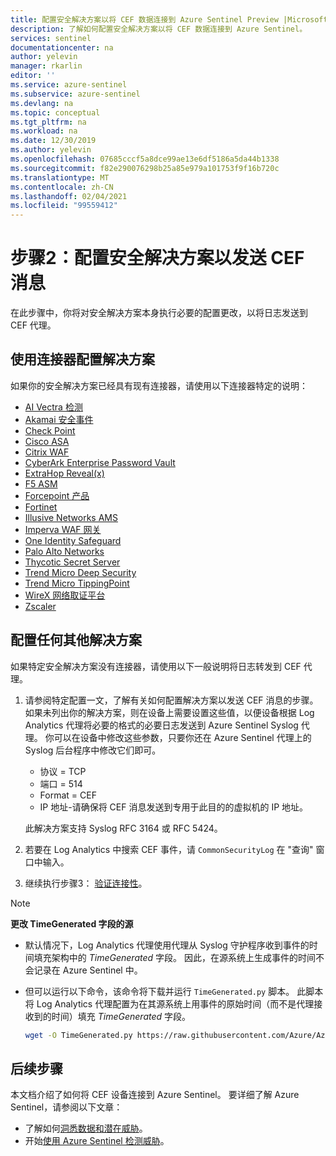 ```yaml
---
title: 配置安全解决方案以将 CEF 数据连接到 Azure Sentinel Preview |Microsoft Docs
description: 了解如何配置安全解决方案以将 CEF 数据连接到 Azure Sentinel。
services: sentinel
documentationcenter: na
author: yelevin
manager: rkarlin
editor: ''
ms.service: azure-sentinel
ms.subservice: azure-sentinel
ms.devlang: na
ms.topic: conceptual
ms.tgt_pltfrm: na
ms.workload: na
ms.date: 12/30/2019
ms.author: yelevin
ms.openlocfilehash: 07685cccf5a8dce99ae13e6df5186a5da44b1338
ms.sourcegitcommit: f82e290076298b25a85e979a101753f9f16b720c
ms.translationtype: MT
ms.contentlocale: zh-CN
ms.lasthandoff: 02/04/2021
ms.locfileid: "99559412"
---
```

# <a name="step-2-configure-your-security-solution-to-send-cef-messages"></a>步骤2：配置安全解决方案以发送 CEF 消息

在此步骤中，你将对安全解决方案本身执行必要的配置更改，以将日志发送到 CEF 代理。

## <a name="configure-a-solution-with-a-connector"></a>使用连接器配置解决方案

如果你的安全解决方案已经具有现有连接器，请使用以下连接器特定的说明：

- [AI Vectra 检测](connect-ai-vectra-detect.md)
- [Akamai 安全事件](connect-akamai-security-events.md)
- [Check Point](connect-checkpoint.md)
- [Cisco ASA](connect-cisco.md)
- [Citrix WAF](connect-citrix-waf.md)
- [CyberArk Enterprise Password Vault](connect-cyberark.md)
- [ExtraHop Reveal(x)](connect-extrahop.md)
- [F5 ASM](connect-f5.md)
- [Forcepoint 产品](connect-forcepoint-casb-ngfw.md)
- [Fortinet](connect-fortinet.md)
- [Illusive Networks AMS](connect-illusive-attack-management-system.md)
- [Imperva WAF 网关](connect-imperva-waf-gateway.md)
- [One Identity Safeguard](connect-one-identity.md)
- [Palo Alto Networks](connect-paloalto.md)
- [Thycotic Secret Server](connect-thycotic-secret-server.md)
- [Trend Micro Deep Security](connect-trend-micro.md)
- [Trend Micro TippingPoint](connect-trend-micro-tippingpoint.md)
- [WireX 网络取证平台](connect-wirex-systems.md)
- [Zscaler](connect-zscaler.md)
## <a name="configure-any-other-solution"></a>配置任何其他解决方案

如果特定安全解决方案没有连接器，请使用以下一般说明将日志转发到 CEF 代理。

1. 请参阅特定配置一文，了解有关如何配置解决方案以发送 CEF 消息的步骤。 如果未列出你的解决方案，则在设备上需要设置这些值，以便设备根据 Log Analytics 代理将必要的格式的必要日志发送到 Azure Sentinel Syslog 代理。 你可以在设备中修改这些参数，只要你还在 Azure Sentinel 代理上的 Syslog 后台程序中修改它们即可。
    - 协议 = TCP
    - 端口 = 514
    - Format = CEF
    - IP 地址-请确保将 CEF 消息发送到专用于此目的的虚拟机的 IP 地址。

   此解决方案支持 Syslog RFC 3164 或 RFC 5424。

1. 若要在 Log Analytics 中搜索 CEF 事件，请 `CommonSecurityLog` 在 "查询" 窗口中输入。

1. 继续执行步骤3： [验证连接性](connect-cef-verify.md)。

> [!NOTE]
> **更改 TimeGenerated 字段的源**
>
> - 默认情况下，Log Analytics 代理使用代理从 Syslog 守护程序收到事件的时间填充架构中的 *TimeGenerated* 字段。 因此，在源系统上生成事件的时间不会记录在 Azure Sentinel 中。
>
> - 但可以运行以下命令，该命令将下载并运行 `TimeGenerated.py` 脚本。 此脚本将 Log Analytics 代理配置为在其源系统上用事件的原始时间（而不是代理接收到的时间）填充 *TimeGenerated* 字段。
>
>    ```bash
>    wget -O TimeGenerated.py https://raw.githubusercontent.com/Azure/Azure-Sentinel/master/DataConnectors/CEF/TimeGenerated.py && python TimeGenerated.py {ws_id}
>    ```

## <a name="next-steps"></a>后续步骤

本文档介绍了如何将 CEF 设备连接到 Azure Sentinel。 要详细了解 Azure Sentinel，请参阅以下文章：
- 了解如何[洞悉数据和潜在威胁](quickstart-get-visibility.md)。
- 开始[使用 Azure Sentinel 检测威胁](./tutorial-detect-threats-built-in.md)。